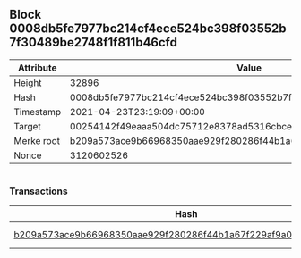 ## Block 0008db5fe7977bc214cf4ece524bc398f03552b7f30489be2748f1f811b46cfd

Attribute | Value
--- | ---
Height | 32896
Hash | 0008db5fe7977bc214cf4ece524bc398f03552b7f30489be2748f1f811b46cfd
Timestamp | 2021-04-23T23:19:09+00:00
Target | 00254142f49eaaa504dc75712e8378ad5316cbcead634704b3734b6271167cc4
Merke root | b209a573ace9b66968350aae929f280286f44b1a67f229af9a002fb61f5fc115
Nonce | 3120602526

```

```

### Transactions

Hash | Amount
--- | ---
[b209a573ace9b66968350aae929f280286f44b1a67f229af9a002fb61f5fc115](b209a573ace9b66968350aae929f280286f44b1a67f229af9a002fb61f5fc115.md) | 10.00000000 SKEPTI 
